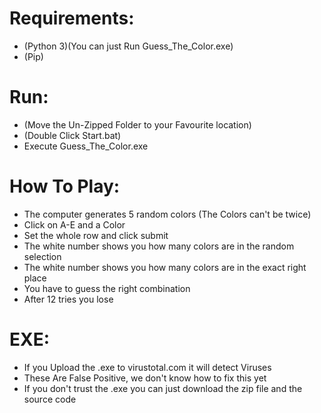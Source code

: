 # Requirements:
- (Python 3)(You can just Run Guess_The_Color.exe)
- (Pip)

# Run:
- (Move the Un-Zipped Folder to your Favourite location)
- (Double Click Start.bat)
- Execute Guess_The_Color.exe

# How To Play:
- The computer generates 5 random colors (The Colors can't be twice)
- Click on A-E and a Color
- Set the whole row and click submit
- The white number shows you how many colors are in the random selection
- The white number shows you how many colors are in the exact right place
- You have to guess the right combination
- After 12 tries you lose

# EXE:
- If you Upload the .exe to virustotal.com it will detect Viruses
- These Are False Positive, we don't know how to fix this yet
- If you don't trust the .exe you can just download the zip file and the source code